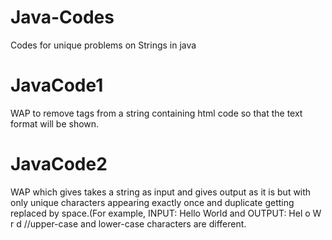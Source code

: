 # Java-Codes
Codes for unique problems on Strings in java
# JavaCode1
WAP to remove tags from a string containing html code so that the text format will be shown.
# JavaCode2
WAP which gives takes a string as input and gives output as it is but with only unique characters appearing exactly once and duplicate getting replaced by space.(For example,
INPUT: Hello World and OUTPUT: Hel o W r d //upper-case and lower-case characters are different.

